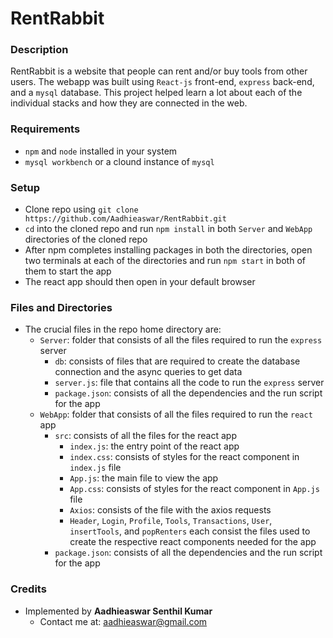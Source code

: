 # RentRabbit

### Description

RentRabbit is a website that people can rent and/or buy tools from other users. The webapp was built using `React-js` front-end, `express` back-end, and a `mysql` database. This project helped learn a lot about each of the individual stacks and how they are connected in the web.

### Requirements
- `npm` and `node` installed in your system
- `mysql workbench` or a clound instance of `mysql`

### Setup
- Clone repo using `git clone https://github.com/Aadhieaswar/RentRabbit.git`
- `cd` into the cloned repo and run `npm install` in both `Server` and `WebApp` directories of the cloned repo
- After npm completes installing packages in both the directories, open two terminals at each of the directories and run `npm start` in both of them to start the app
- The react app should then open in your default browser 

### Files and Directories
- The crucial files in the repo home directory are:
  - `Server`: folder that consists of all the files required to run the `express` server
    - `db`: consists of files that are required to create the database connection and the async queries to get data
    - `server.js`: file that contains all the code to run the `express` server
    - `package.json`: consists of all the dependencies and the run script for the app
  - `WebApp`: folder that consists of all the files required to run the `react` app
    - `src`: consists of all the files for the react app  
      - `index.js`: the entry point of the react app
      - `index.css`: consists of styles for the react component in `index.js` file
      - `App.js`: the main file to view the app
      - `App.css`: consists of styles for the react component in `App.js` file
      - `Axios`: consists of the file with the axios requests
      - `Header`, `Login`, `Profile`, `Tools`, `Transactions`, `User`, `insertTools`, and `popRenters` each consist the files used to create the respective react components needed for the app
    - `package.json`: consists of all the dependencies and the run script for the app

### Credits
- Implemented by __Aadhieaswar Senthil Kumar__
    - Contact me at: <aadhieaswar@gmail.com>
